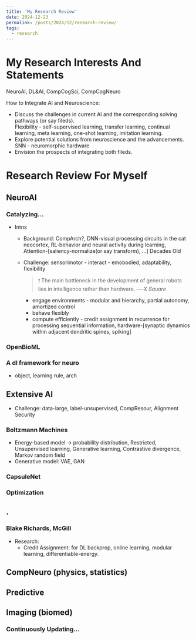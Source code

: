 ```yaml
---
title: 'My Research Review'
date: 2024-12-23
permalink: /posts/2024/12/research-review/
tags:
  - research
---
```

<!--more-->
# My Research Interests And Statements
NeuroAI, DL&AI, CompCogSci, CompCogNeuro  

How to Integrate AI and Neuroscience:
* Discuss the challenges in current AI and the corresponding solving pathways (or say fileds).  
Flexibility - self-supervised learning, transfer learning, continual learning, meta learning, one-shot learning, imitation learning.  
* Explore potential solutions from neuroscience and the advancements.  
SNN - neuromorphic hardware  
* Envision the prospects of integrating both fileds.



# Research Review For Myself
## NeuroAI 
### Catalyzing...
* Intro: 
	* Background: CompArch?, DNN-visual processing circuits in the cat neocortex, RL-behavior and neural activity during learning, Attention-[saliency-normalize(or say transform), ...] Decades Old 
	* Challenge: sensorimotor - interact - emobodied, adaptability, flexibility
		> &#10071; The main bottleneck in the development of general robots lies in intelligence rather than hardware. ---_X Square_
	
		* engage environments - modular and hierarchy, partial autonomy, amortized control
		* behave flexibly
		* compute efficiently - credit assignment in recurrence for processing sequential information, hardware-[synaptic dynamics within adjacent dendritic spines, spiking]

### OpenBioML
### A dl framework for neuro
* object, learning rule, arch

## Extensive AI 
* Challenge: data-large, label-unsupervised, CompResour, Alignment Security

### Boltzmann Machines
* Energy-based model -> probability distribution, Restricted, Unsupervised learning, Generative learning, Contrastive divergence, Markov random field
* Generative model: VAE, GAN
### CapsuleNet
### Optimization

## .
### Blake Richards, McGill
* Research:
	* Credit Assignment: for DL backprop, online learning, modular learning, differentiable-energy.
		

## CompNeuro (physics, statistics)

## Predictive

## Imaging (biomed)

### Continuously Updating...
